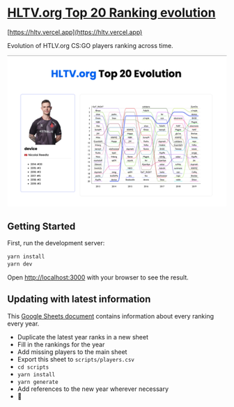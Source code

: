 # [HLTV.org Top 20 Ranking evolution](https://hltv.vercel.app)

[https://hltv.vercel.app](https://hltv.vercel.app)

Evolution of HTLV.org CS:GO players ranking across time.

![Screenshot](./docs/screenshot.png)

## Getting Started

First, run the development server:

```bash
yarn install
yarn dev
```

Open [http://localhost:3000](http://localhost:3000) with your browser to see the result.

## Updating with latest information

This [Google Sheets document](https://docs.google.com/spreadsheets/d/1xDqUbElQVN6Ns2JdtmaHvt_iq1J5IB6yhkqP--ggrLk/edit?usp=sharing) contains information about every ranking every year.

- Duplicate the latest year ranks in a new sheet
- Fill in the rankings for the year
- Add missing players to the main sheet
- Export this sheet to `scripts/players.csv`
- `cd scripts`
- `yarn install`
- `yarn generate`
- Add references to the new year wherever necessary
- :tada:
